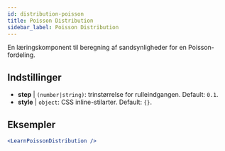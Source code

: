```yaml
---
id: distribution-poisson
title: Poisson Distribution
sidebar_label: Poisson Distribution
---
```


En læringskomponent til beregning af sandsynligheder for en Poisson-fordeling.

## Indstillinger

* __step__ | `(number|string)`: trinstørrelse for rulleindgangen. Default: `0.1`.
* __style__ | `object`: CSS inline-stilarter. Default: `{}`.


## Eksempler

```jsx live
<LearnPoissonDistribution />
```

